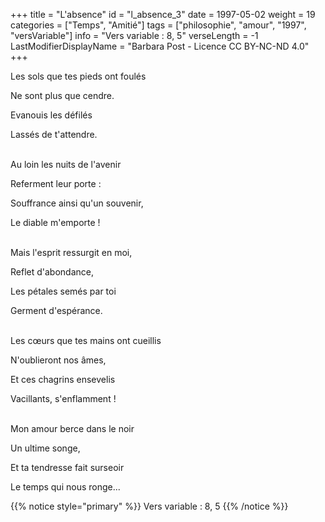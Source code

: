 +++
title = "L'absence"
id = "l_absence_3"
date = 1997-05-02
weight = 19
categories = ["Temps", "Amitié"]
tags = ["philosophie", "amour", "1997", "versVariable"]
info = "Vers variable : 8, 5"
verseLength = -1
LastModifierDisplayName = "Barbara Post - Licence CC BY-NC-ND 4.0"
+++

Les sols que tes pieds ont foulés

Ne sont plus que cendre.

Evanouis les défilés

Lassés de t'attendre.

 \
Au loin les nuits de l'avenir

Referment leur porte :

Souffrance ainsi qu'un souvenir,

Le diable m'emporte !

 \
Mais l'esprit ressurgit en moi,

Reflet d'abondance,

Les pétales semés par toi

Germent d'espérance.

 \
Les cœurs que tes mains ont cueillis

N'oublieront nos âmes,

Et ces chagrins ensevelis

Vacillants, s'enflamment !

 \
Mon amour berce dans le noir

Un ultime songe,

Et ta tendresse fait surseoir

Le temps qui nous ronge...

{{% notice style="primary" %}}
Vers variable : 8, 5
{{% /notice %}}
